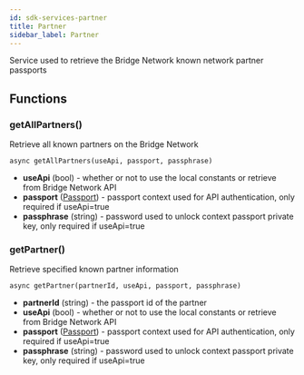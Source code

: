 ```yaml
---
id: sdk-services-partner
title: Partner
sidebar_label: Partner 
---
```


Service used to retrieve the Bridge Network known network partner passports

## Functions
### getAllPartners()
Retrieve all known partners on the Bridge Network
```
async getAllPartners(useApi, passport, passphrase)
```
- **useApi** (bool) - whether or not to use the local constants or retrieve from Bridge Network API
- **passport** (<a href='sdk-models-passport'>Passport</a>) - passport context used for API authentication, only required if useApi=true
- **passphrase** (string) - password used to unlock context passport private key, only required if useApi=true

### getPartner()
Retrieve specified known partner information
```
async getPartner(partnerId, useApi, passport, passphrase)
```
- **partnerId** (string) - the passport id of the partner
- **useApi** (bool) - whether or not to use the local constants or retrieve from Bridge Network API
- **passport** (<a href='sdk-models-passport'>Passport</a>) - passport context used for API authentication, only required if useApi=true
- **passphrase** (string) - password used to unlock context passport private key, only required if useApi=true

